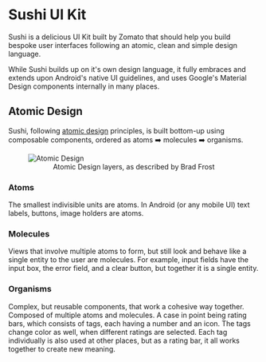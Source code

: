 # Sushi UI Kit

Sushi is a delicious UI Kit built by Zomato that should help you build bespoke user interfaces
following an atomic, clean and simple design language.

While Sushi builds up on it's own design language, it fully embraces and extends upon Android's native UI guidelines, and uses Google's Material Design components internally in many places.

## Atomic Design

Sushi, following [atomic design](http://atomicdesign.bradfrost.com) principles, is built bottom-up
using composable components, ordered as atoms ➡️ molecules ➡️ organisms.

<figure>
<img alt="Atomic Design" src="http://atomicdesign.bradfrost.com/images/content/atomic-design-process.png">
<figcaption align="center">Atomic Design layers, as described by Brad Frost</figcaption>
</figure>

### Atoms

The smallest indivisible units are atoms. In Android (or any mobile UI) text labels, buttons, image holders are atoms.

### Molecules

Views that involve multiple atoms to form, but still look and behave like a single entity to the user are molecules. For example, input fields have the input box, the error field, and a clear button, but together it is a single entity.

### Organisms

Complex, but reusable components, that work a cohesive way together. Composed of multiple atoms and molecules.
A case in point being rating bars, which consists of tags, each having a number and an icon. The tags change color as well, when different ratings are selected. Each tag individually is also used at other places, but as a rating bar, it all works together to create new meaning.

